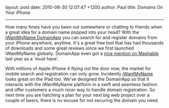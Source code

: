 layout: post
date: 2010-06-30 12:07:47 +1200
author: Paul
title: Domains On Your iPhone



----

How many times have you been out somewhere or chatting to friends when a great idea for a domain name popped into your head? With the [iWantMyName DomainApp](https://iwantmyname.co.nz/iphone) you can search for and register domains from your iPhone anywhere, anytime. It's a great free tool that has had thousands of downloads and some great reviews since we first launched iWantMyName globally. DomainApp even got a [nice mention on Mashable](http://mashable.com/2009/03/26/iphone-job-search-apps/) last year as a 'must have'.

With millions of Apple iPhone 4 flying out the door now, the market for mobile search and registration can only grow. Incidently [iWantMyName](https://iwantmyname.co.nz/) looks great on the iPad too. We've designed the DomainApp so that it interacts with the iWantMyName platform in a swift and seamless fashion and offer customers a much nicer way to handle domain registration. So next time you are hatching a plan for your next big web project over a couple of beers, there is no excuse for not securing the domain you need.
